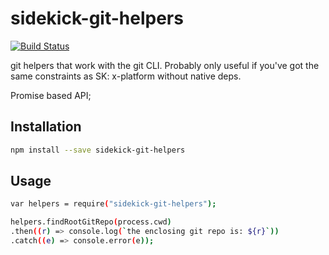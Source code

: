 # sidekick-git-helpers

[![Build Status](https://travis-ci.org/sidekickcode/sidekick-git-helpers.svg?branch=master)](https://travis-ci.org/sidekickcode/sidekick-git-helpers)

git helpers that work with the git CLI. Probably only useful if you've got the same constraints as SK: x-platform without native deps.

Promise based API;

## Installation

```sh
npm install --save sidekick-git-helpers
```

## Usage

```sh
var helpers = require("sidekick-git-helpers");

helpers.findRootGitRepo(process.cwd)
.then((r) => console.log(`the enclosing git repo is: ${r}`))
.catch((e) => console.error(e));
```

